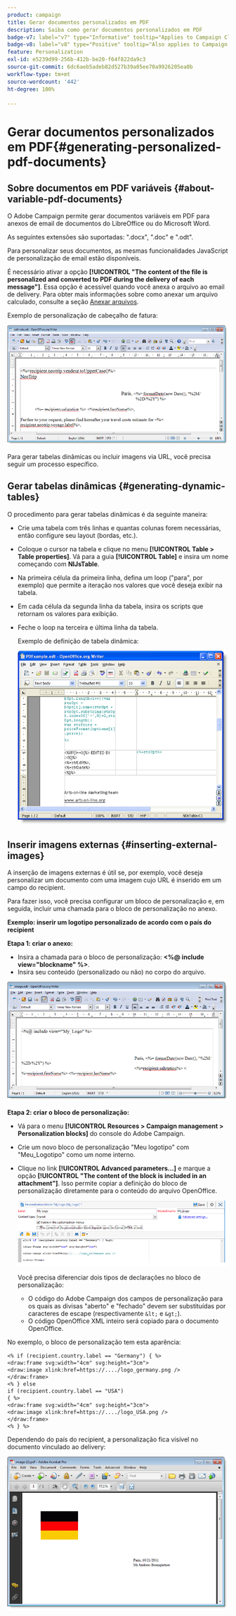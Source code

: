 ```yaml
---
product: campaign
title: Gerar documentos personalizados em PDF
description: Saiba como gerar documentos personalizados em PDF
badge-v7: label="v7" type="Informative" tooltip="Applies to Campaign Classic v7"
badge-v8: label="v8" type="Positive" tooltip="Also applies to Campaign v8"
feature: Personalization
exl-id: e5239d99-256b-412b-be20-f64f822da9c3
source-git-commit: 6dc6aeb5adeb82d527b39a05ee70a9926205ea0b
workflow-type: tm+mt
source-wordcount: '442'
ht-degree: 100%

---
```


# Gerar documentos personalizados em PDF{#generating-personalized-pdf-documents}



## Sobre documentos em PDF variáveis {#about-variable-pdf-documents}

O Adobe Campaign permite gerar documentos variáveis em PDF para anexos de email de documentos do LibreOffice ou do Microsoft Word.

As seguintes extensões são suportadas: &quot;.docx&quot;, &quot;.doc&quot; e &quot;.odt&quot;.

Para personalizar seus documentos, as mesmas funcionalidades JavaScript de personalização de email estão disponíveis.

É necessário ativar a opção **[!UICONTROL "The content of the file is personalized and converted to PDF during the delivery of each message"]**. Essa opção é acessível quando você anexa o arquivo ao email de delivery. Para obter mais informações sobre como anexar um arquivo calculado, consulte a seção [Anexar arquivos](attaching-files.md).

Exemplo de personalização de cabeçalho de fatura:

![](assets/s_ncs_pdf_simple.png)

Para gerar tabelas dinâmicas ou incluir imagens via URL, você precisa seguir um processo específico.

## Gerar tabelas dinâmicas {#generating-dynamic-tables}

O procedimento para gerar tabelas dinâmicas é da seguinte maneira:

* Crie uma tabela com três linhas e quantas colunas forem necessárias, então configure seu layout (bordas, etc.).
* Coloque o cursor na tabela e clique no menu **[!UICONTROL Table > Table properties]**. Vá para a guia **[!UICONTROL Table]** e insira um nome começando com **NlJsTable**.
* Na primeira célula da primeira linha, defina um loop (&quot;para&quot;, por exemplo) que permite a iteração nos valores que você deseja exibir na tabela.
* Em cada célula da segunda linha da tabela, insira os scripts que retornam os valores para exibição.
* Feche o loop na terceira e última linha da tabela.

   Exemplo de definição de tabela dinâmica:

   ![](assets/s_ncs_pdf_table.png)

## Inserir imagens externas {#inserting-external-images}

A inserção de imagens externas é útil se, por exemplo, você deseja personalizar um documento com uma imagem cujo URL é inserido em um campo do recipient.

Para fazer isso, você precisa configurar um bloco de personalização e, em seguida, incluir uma chamada para o bloco de personalização no anexo.

**Exemplo: inserir um logotipo personalizado de acordo com o país do recipient**

**Etapa 1: criar o anexo:**

* Insira a chamada para o bloco de personalização: **&lt;%@ include view=&quot;blockname&quot; %>**.
* Insira seu conteúdo (personalizado ou não) no corpo do arquivo.

![](assets/s_ncs_open_office_blocdeperso.png)

**Etapa 2: criar o bloco de personalização:**

* Vá para o menu **[!UICONTROL Resources > Campaign management > Personalization blocks]** do console do Adobe Campaign.
* Crie um novo bloco de personalização &quot;Meu logotipo&quot; com &quot;Meu_Logotipo&quot; como um nome interno.
* Clique no link **[!UICONTROL Advanced parameters...]** e marque a opção **[!UICONTROL "The content of the block is included in an attachment"]**. Isso permite copiar a definição do bloco de personalização diretamente para o conteúdo do arquivo OpenOffice.

   ![](assets/s_ncs_pdf_bloc_option.png)

   Você precisa diferenciar dois tipos de declarações no bloco de personalização:

   * O código do Adobe Campaign dos campos de personalização para os quais as divisas &quot;aberto&quot; e &quot;fechado&quot; devem ser substituídas por caracteres de escape (respectivamente `&lt;` e `&gt;`).
   * O código OpenOffice XML inteiro será copiado para o documento OpenOffice.

No exemplo, o bloco de personalização tem esta aparência:

```
<% if (recipient.country.label == "Germany") { %>
<draw:frame svg:width="4cm" svg:height="3cm">
<draw:image xlink:href=https://..../logo_germany.png />
</draw:frame>
<% } else
if (recipient.country.label == "USA")
{ %>
<draw:frame svg:width="4cm" svg:height="3cm">
<draw:image xlink:href=https://..../logo_USA.png />
</draw:frame>
<% } %>
```

Dependendo do país do recipient, a personalização fica visível no documento vinculado ao delivery:

![](assets/s_ncs_pdf_result.png)
